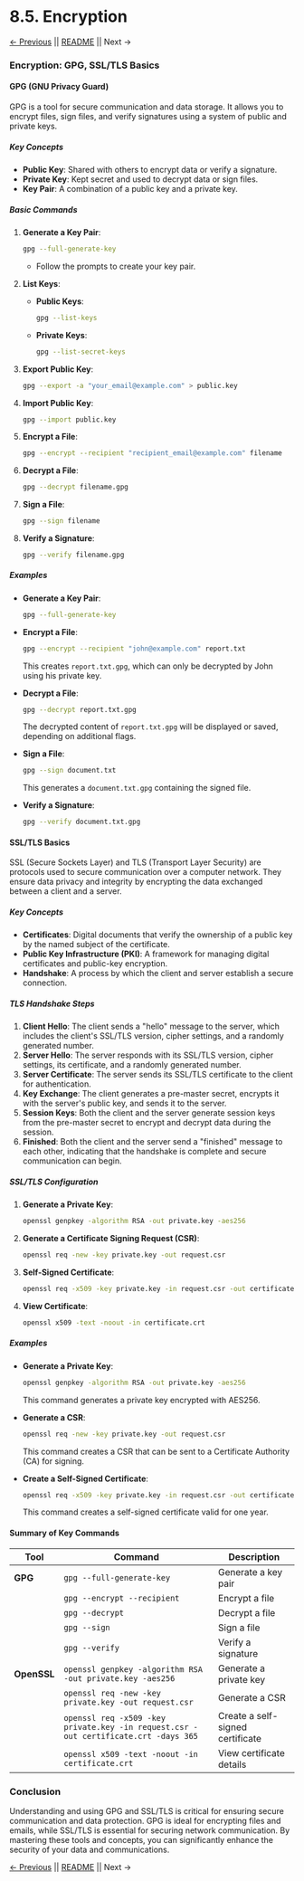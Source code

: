 # 8.5. Encryption

[← Previous](./8.4-User-Security.md) || [README](../README.md) || Next →

### Encryption: GPG, SSL/TLS Basics

#### GPG (GNU Privacy Guard)

GPG is a tool for secure communication and data storage. It allows you to encrypt files, sign files, and verify signatures using a system of public and private keys.

##### Key Concepts

- **Public Key**: Shared with others to encrypt data or verify a signature.
- **Private Key**: Kept secret and used to decrypt data or sign files.
- **Key Pair**: A combination of a public key and a private key.

##### Basic Commands

1. **Generate a Key Pair**:

   ```sh
   gpg --full-generate-key
   ```

   - Follow the prompts to create your key pair.

2. **List Keys**:

   - **Public Keys**:
     ```sh
     gpg --list-keys
     ```
   - **Private Keys**:
     ```sh
     gpg --list-secret-keys
     ```

3. **Export Public Key**:

   ```sh
   gpg --export -a "your_email@example.com" > public.key
   ```

4. **Import Public Key**:

   ```sh
   gpg --import public.key
   ```

5. **Encrypt a File**:

   ```sh
   gpg --encrypt --recipient "recipient_email@example.com" filename
   ```

6. **Decrypt a File**:

   ```sh
   gpg --decrypt filename.gpg
   ```

7. **Sign a File**:

   ```sh
   gpg --sign filename
   ```

8. **Verify a Signature**:
   ```sh
   gpg --verify filename.gpg
   ```

##### Examples

- **Generate a Key Pair**:

  ```sh
  gpg --full-generate-key
  ```

- **Encrypt a File**:

  ```sh
  gpg --encrypt --recipient "john@example.com" report.txt
  ```

  This creates `report.txt.gpg`, which can only be decrypted by John using his private key.

- **Decrypt a File**:

  ```sh
  gpg --decrypt report.txt.gpg
  ```

  The decrypted content of `report.txt.gpg` will be displayed or saved, depending on additional flags.

- **Sign a File**:

  ```sh
  gpg --sign document.txt
  ```

  This generates a `document.txt.gpg` containing the signed file.

- **Verify a Signature**:
  ```sh
  gpg --verify document.txt.gpg
  ```

#### SSL/TLS Basics

SSL (Secure Sockets Layer) and TLS (Transport Layer Security) are protocols used to secure communication over a computer network. They ensure data privacy and integrity by encrypting the data exchanged between a client and a server.

##### Key Concepts

- **Certificates**: Digital documents that verify the ownership of a public key by the named subject of the certificate.
- **Public Key Infrastructure (PKI)**: A framework for managing digital certificates and public-key encryption.
- **Handshake**: A process by which the client and server establish a secure connection.

##### TLS Handshake Steps

1. **Client Hello**: The client sends a "hello" message to the server, which includes the client's SSL/TLS version, cipher settings, and a randomly generated number.
2. **Server Hello**: The server responds with its SSL/TLS version, cipher settings, its certificate, and a randomly generated number.
3. **Server Certificate**: The server sends its SSL/TLS certificate to the client for authentication.
4. **Key Exchange**: The client generates a pre-master secret, encrypts it with the server's public key, and sends it to the server.
5. **Session Keys**: Both the client and the server generate session keys from the pre-master secret to encrypt and decrypt data during the session.
6. **Finished**: Both the client and the server send a "finished" message to each other, indicating that the handshake is complete and secure communication can begin.

##### SSL/TLS Configuration

1. **Generate a Private Key**:

   ```sh
   openssl genpkey -algorithm RSA -out private.key -aes256
   ```

2. **Generate a Certificate Signing Request (CSR)**:

   ```sh
   openssl req -new -key private.key -out request.csr
   ```

3. **Self-Signed Certificate**:

   ```sh
   openssl req -x509 -key private.key -in request.csr -out certificate.crt -days 365
   ```

4. **View Certificate**:
   ```sh
   openssl x509 -text -noout -in certificate.crt
   ```

##### Examples

- **Generate a Private Key**:

  ```sh
  openssl genpkey -algorithm RSA -out private.key -aes256
  ```

  This command generates a private key encrypted with AES256.

- **Generate a CSR**:

  ```sh
  openssl req -new -key private.key -out request.csr
  ```

  This command creates a CSR that can be sent to a Certificate Authority (CA) for signing.

- **Create a Self-Signed Certificate**:
  ```sh
  openssl req -x509 -key private.key -in request.csr -out certificate.crt -days 365
  ```
  This command creates a self-signed certificate valid for one year.

#### Summary of Key Commands

| Tool        | Command                                                                             | Description                      |
| ----------- | ----------------------------------------------------------------------------------- | -------------------------------- |
| **GPG**     | `gpg --full-generate-key`                                                           | Generate a key pair              |
|             | `gpg --encrypt --recipient`                                                         | Encrypt a file                   |
|             | `gpg --decrypt`                                                                     | Decrypt a file                   |
|             | `gpg --sign`                                                                        | Sign a file                      |
|             | `gpg --verify`                                                                      | Verify a signature               |
| **OpenSSL** | `openssl genpkey -algorithm RSA -out private.key -aes256`                           | Generate a private key           |
|             | `openssl req -new -key private.key -out request.csr`                                | Generate a CSR                   |
|             | `openssl req -x509 -key private.key -in request.csr -out certificate.crt -days 365` | Create a self-signed certificate |
|             | `openssl x509 -text -noout -in certificate.crt`                                     | View certificate details         |

### Conclusion

Understanding and using GPG and SSL/TLS is critical for ensuring secure communication and data protection. GPG is ideal for encrypting files and emails, while SSL/TLS is essential for securing network communication. By mastering these tools and concepts, you can significantly enhance the security of your data and communications.

[← Previous](./8.4-User-Security.md) || [README](../README.md) || Next →
